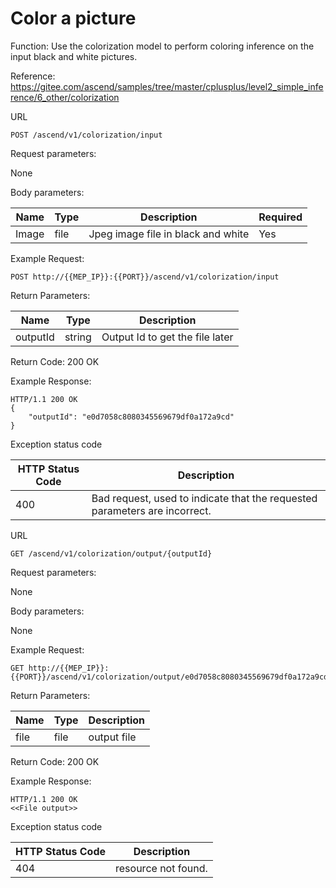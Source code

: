  Color a picture
==============

Function: Use the colorization model to perform coloring inference on the input black and white pictures.

Reference: https://gitee.com/ascend/samples/tree/master/cplusplus/level2_simple_inference/6_other/colorization

URL
```
POST /ascend/v1/colorization/input
```

Request parameters:

None

Body parameters:

| Name          | Type                        | Description              | Required      |
| ------------- | --------------------------- | ------------------------ | ------------- |
| Image    | file                      | Jpeg image file  in black and white    | Yes |

Example Request:

```
POST http://{{MEP_IP}}:{{PORT}}/ascend/v1/colorization/input
```

Return Parameters:

| Name          | Type                        | Description              |
| ------------- | --------------------------- | ------------------------ |
| outputId     | string                     | Output Id to get the file later                  |

Return Code: 200 OK

Example Response:
```
HTTP/1.1 200 OK
{
    "outputId": "e0d7058c8080345569679df0a172a9cd"
}
```

Exception status code

| HTTP Status Code | Description |
| --- | --- |
| 400  | Bad request, used to indicate that the requested parameters are incorrect. |

URL

```
GET /ascend/v1/colorization/output/{outputId}
```

Request parameters:

None

Body parameters:

None

Example Request:

```
GET http://{{MEP_IP}}:{{PORT}}/ascend/v1/colorization/output/e0d7058c8080345569679df0a172a9cd
```

Return Parameters:

| Name          | Type                        | Description              |
| ------------- | --------------------------- | ------------------------ |
| file     | file                     | output file                |

Return Code: 200 OK

Example Response:
```
HTTP/1.1 200 OK
<<File output>>
```
Exception status code

| HTTP Status Code | Description |
| --- | --- |
| 404  | resource not found. |